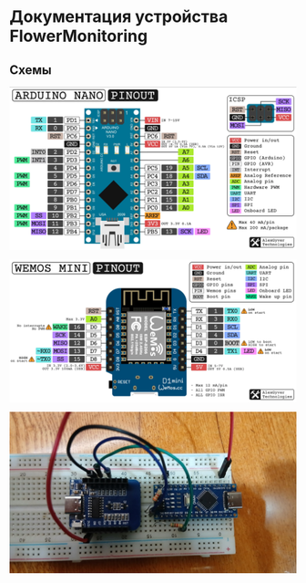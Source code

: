 # Документация устройства FlowerMonitoring 

## Схемы

![Arduino Nano](images/nano.png)

![ESP8266](images/esp.png)

![Scheme](images/scheme.png)